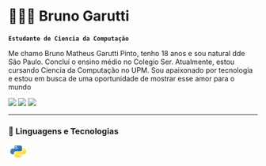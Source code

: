 # 👩🏻‍💻 Bruno Garutti

**`Estudante de Ciencia da Computação`**

Me chamo Bruno Matheus Garutti Pinto, tenho 18 anos e sou natural dde São Paulo. Concluí o ensino médio no Colegio Ser. Atualmente, estou cursando Ciencia da Computação no UPM. Sou apaixonado por tecnologia e estou em busca de uma oportunidade de mostrar esse amor para o mundo

<div> <a href="https://www.instagram.com/bruno_zye/" target="_blank"><img src="https://img.shields.io/badge/-Instagram-%23E4405F?style=for-the-badge&logo=instagram&logoColor=white" target="_blank"></a> <a href = "mailto:brunomgpinto07@gmail.com"><img src="https://img.shields.io/badge/-Gmail-%23333?style=for-the-badge&logo=gmail&logoColor=white" target="_blank"></a> <a href="www.linkedin.com/in/bruno-matheus-garutti-pinto-07a67434b" target="_blank"><img src="https://img.shields.io/badge/-LinkedIn-%230077B5?style=for-the-badge&logo=linkedin&logoColor=white" target="_blank"></a>
  
---

### 🤖 Linguagens e Tecnologias

  <img align="center" alt="Rafa-Python" height="30" width="40" src="https://raw.githubusercontent.com/devicons/devicon/master/icons/python/python-original.svg">
